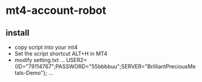 # mt4-account-robot
## install
- copy script into your mt4
- Set the script shortcut ALT+H in MT4
- modify setting.txt
...
USER2={ID="79114767";PASSWORD="55bbbbuu";SERVER="BrilliantPreciousMetals-Demo"};
...
